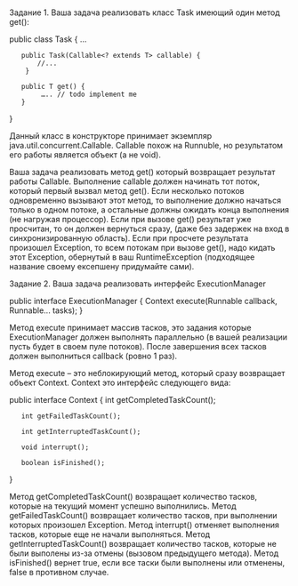 ###
Задание 1.
   Ваша задача реализовать класс Task имеющий один метод get():

   public class Task<T> {
       …

       public Task(Callable<? extends T> callable) {
           //...
        }

       public T get() {
            ….. // todo implement me
       }
   }

   Данный класс в конструкторе принимает экземпляр java.util.concurrent.Callable. Callable похож на Runnuble, но результатом его работы является объект (а не void).

   Ваша задача реализовать метод get() который возвращает результат работы Callable. Выполнение callable должен начинать тот поток, который первый вызвал метод get(). Если несколько потоков одновременно вызывают этот метод, то выполнение должно начаться только в одном потоке, а остальные должны ожидать конца выполнения (не нагружая процессор).
   Если при вызове get() результат уже просчитан, то он должен вернуться сразу, (даже без задержек на вход в синхронизированную область).
   Если при просчете результата произошел Exception, то всем потокам при вызове get(), надо кидать этот Exception, обернутый в ваш RuntimeException (подходящее название своему ексепшену придумайте сами).

   Задание 2.
   Ваша задача реализовать интерфейс ExecutionManager

   public interface ExecutionManager {
       Context execute(Runnable callback, Runnable... tasks);
   }

   Метод execute принимает массив тасков, это задания которые ExecutionManager должен выполнять параллельно (в вашей реализации пусть будет в своем пуле потоков). После завершения всех тасков должен выполниться callback (ровно 1 раз).

   Метод execute – это неблокирующий метод, который сразу возвращает объект Context. Context это интерфейс следующего вида:

   public interface Context {
       int getCompletedTaskCount();

       int getFailedTaskCount();

       int getInterruptedTaskCount();

       void interrupt();

       boolean isFinished();
   }

   Метод getCompletedTaskCount() возвращает количество тасков, которые на текущий момент успешно выполнились.
   Метод getFailedTaskCount() возвращает количество тасков, при выполнении которых произошел Exception.
   Метод interrupt() отменяет выполнения тасков, которые еще не начали выполняться.
   Метод getInterruptedTaskCount() возвращает количество тасков, которые не были выполены из-за отмены (вызовом предыдущего метода).
   Метод isFinished() вернет true, если все таски были выполнены или отменены, false в противном случае.
